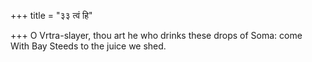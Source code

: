 +++
title = "३३ त्वं हि"

+++
O Vrtra-slayer, thou art he who drinks these drops of Soma: come  
     With Bay Steeds to the juice we shed.
